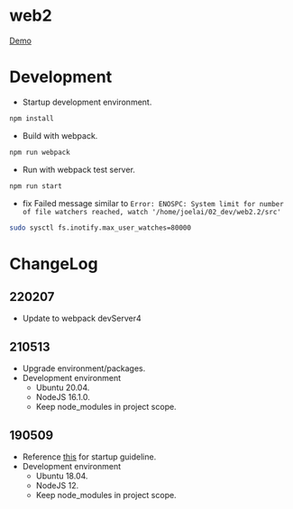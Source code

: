 # web2

[Demo](https://cupsnow.github.io/web2.2/)

# Development

- Startup development environment.

```sh
npm install
```

- Build with webpack.

```sh
npm run webpack
```

- Run with webpack test server.

```sh
npm run start
```
- fix Failed message similar to `Error: ENOSPC: System limit for number of file watchers reached, watch '/home/joelai/02_dev/web2.2/src'`

```sh
sudo sysctl fs.inotify.max_user_watches=80000
```

# ChangeLog

## 220207

- Update to webpack devServer4

## 210513

- Upgrade environment/packages.
- Development environment
  - Ubuntu 20.04.
  - NodeJS 16.1.0.
  - Keep node_modules in project scope.

## 190509

- Reference [this](https://medium.freecodecamp.org/how-to-use-reactjs-with-webpack-4-babel-7-and-material-design-ff754586f618) for startup guideline.
- Development environment
  - Ubuntu 18.04.
  - NodeJS 12.
  - Keep node_modules in project scope.
